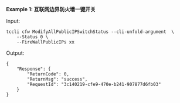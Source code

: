 **Example 1: 互联网边界防火墙一键开关**



Input: 

```
tccli cfw ModifyAllPublicIPSwitchStatus --cli-unfold-argument  \
    --Status 0 \
    --FireWallPublicIPs xx
```

Output: 
```
{
    "Response": {
        "ReturnCode": 0,
        "ReturnMsg": "success",
        "RequestId": "3c140219-cfe9-470e-b241-907877d6fb03"
    }
}
```

